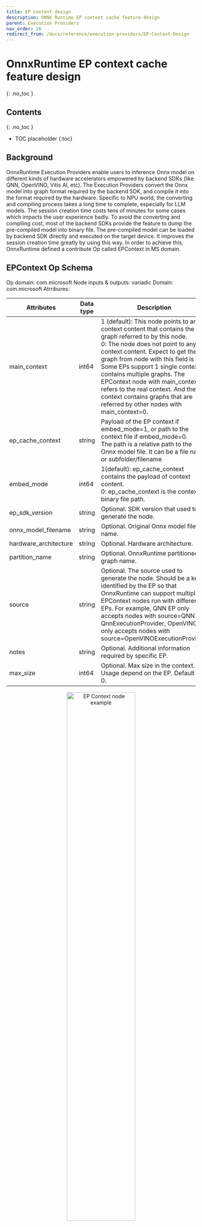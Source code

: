 ```yaml
---
title: EP context design
description: ONNX Runtime EP context cache feature design
parent: Execution Providers
nav_order: 16
redirect_from: /docs/reference/execution-providers/EP-Context-Design
---
```


# OnnxRuntime EP context cache feature design
{: .no_toc }

## Contents
{: .no_toc }

* TOC placeholder
{:toc}

## Background

OnnxRuntime Execution Providers enable users to inference Onnx model on different kinds of hardware accelerators empowered by backend SDKs (like QNN, OpenVINO, Vitis AI, etc). The Execution Providers convert the Onnx model into graph format required by the backend SDK, and compile it into the format required by the hardware. Specific to NPU world, the converting and compiling process takes a long time to complete, especially for LLM models. The session creation time costs tens of minutes for some cases which impacts the user experience badly.
To avoid the converting and compiling cost, most of the backend SDKs provide the feature to dump the pre-compiled model into binary file. The pre-compiled model can be loaded by backend SDK directly and executed on the target device. It improves the session creation time greatly by using this way. In order to achieve this, OnnxRuntime defined a contribute Op called EPContext in MS domain.

## EPContext Op Schema

Op domain: com.microsoft
Node inputs & outputs: variadic
Domain: com.microsoft
Atrribures:

|Attributes           |Data type|Description                                                                                               |
|---------------------|---------|----------------------------------------------------------------------------------------------------------|
|main_context         |int64    |1 (default): This node points to an EP context content that contains the graph referred to by this node.<br/>0: The node does not point to any EP context content. Expect to get the graph from node with this field is 1.<br/>Some EPs support 1 single context contains multiple graphs. The EPContext node with main_context=1 refers to the real context. And the context contains graphs that are referred by other nodes with main_context=0.|
|ep_cache_context     |string   |Payload of the EP context if embed_mode=1, or path to the context file if embed_mode=0.<br/>The path is a relative path to the Onnx model file. It can be a file name, or subfolder/filename|
|embed_mode           |int64    |1(default): ep_cache_context contains the payload of context content.<br/>0: ep_cache_context is the context binary file path.|
|ep_sdk_version       |string   |Optional. SDK version that used to generate the node.|
|onnx_model_filename  |string   |Optional. Original Onnx model file name.|
|hardware_architecture|string   |Optional. Hardware architecture.|
|partition_name       |string   |Optional. OnnxRuntime partitioned graph name.|
|source               |string   |Optional. The source used to generate the node. Should be a key identified by the EP so that OnnxRuntime can support multiple EPContext nodes run with different EPs. For example, QNN EP only accepts nodes with source=QNN or QnnExecutionProvider, OpenVINO EP only accepts nodes with source=OpenVINOExecutionProvider.|
|notes                |string   |Optional. Additional information required by specific EP.|
|max_size             |int64    |Optional. Max size in the context. Usage depend on the EP. Default to 0.|

<p align="center"><img width="60%" src="../../images/EP_context_node.png" alt="EP Context node example"/></p>

## OnnxRuntime Session options related to EP context cache generation and inference

|Session option             |Description                                                                                               |
|---------------------------|----------------------------------------------------------------------------------------------------------|
|ep.context_enable          |Used for context model generation only.<br/>1: Enable OnnxRuntime to dump the context cache model.<br/>0 (default): disable.|
|ep.context_file_path       |Specify the file path for the dump model.<br/>Default to original_file_name_ctx.onnx for context model generation.<br/>For model inference, if user loads model from memory buffer and the EP context binary is outside the Onnx model, user need to set this option. OnnxRuntime EP use this path to get the folder path together with the ep_cache_context (which point to the contex binary path) to get the absoluate path for the context binary file.|
|ep.context_embed_mode      |Used for context model generation only.<br/>1: dump the EP context content into the Onnx model, inside ep_cache_context node attribute.<br/>0 (default): dump the EP context content into a separate file, keep the file name in the Onnx model. File path tracked in ep_cache_context node attribute.|
|ep.context_node_name_prefix|Used for context model generation only.<br/>Specify the EPContext node name (also the partition_name attribute, internal graph name) prefix to make it unique across nodes in case user glue multiple EPContext nodes in one model to avoid conflict.|
|ep.context_model_external_initializers_file_name|This is for the case that some nodes partitioned on CPU EP, and those nodes has external initializers. When generating EP context model, the new generated model should NOT depend on old external data file used for source Onnx model.<br/>Use this config when dumping EP context model with an external initializers file. All initializers will be inside the external data file if specified, otherwise all inside generated Onnx file.<br/>It is not set by default, so all initializers will be inside the Onnx file.|

## EP Context cache model generation workflow

OnnxRuntime EPs should follow these rules to create the EP context cache model to maintain a unified user interface.
1. ep.context_enable
  OnnxRuntime create the EP context cache model if ep.context_enable = 1. Otherwise, ep.context_enable = 0 (default), just do the normal workflow.
2. ep.context_file_path
  OnnxRuntime just append “_ctx.onnx” to the input file name as the output file name if no ep.context_file_path provided. Otherwise just use the user provided file path.
  ep.context_file_path is required if user loads the model from memory buffer, since there’s no way for OnnxRuntime to get the input file path for this scenario.
3. ep.context_embed_mode
  1 (default): dump the EP context context content into the Onnx model.
  0: dump the EP context content as a separate file. EP decides the file name and tracks the file name in EPContext node attribute ep_cache_context. The separate file should always at the same location as the dumped Onnx model file. And the file path tracked in EPContext node is a relative path to the Onnx model file. Note: subfolder is allowed.
4. ep.context_node_name_prefix
  In case the user wants to add special tag inside the EPContext node name (also the partition_name attribute, and graph name), EP should provide this capability when EP creates the EPContext nodes.
  This is useful if the user wants to glue multiple EPContext nodes from multiple models into one model and there’s risk that node name (graph name) confliction happens across models. Dependes on EP implementation. QNN EP supports multiple EPContext nodes, so user can merge and re-connect EPContext nodes from different models.

## Inference from EP Context cache model workflow

OnnxRuntime EPs which support loading from Onnx model with EPContext nodes should follow the workflow/rules for model inference.
1. EP should be able to identify the model which has EPContext node.
  a. EP follows its normal workflow if there’s no EPContext nodes inside the model.
  b. If it is the Onnx model has EPContext nodes.
    i. EP should check the source node attribute from all EPContext nodes to make sure there is any EPContext node for this EP (the source node attribute matches the key required by the EP).
    ii. EP only partition in the EPContext nodes which has source node attribute matches the key required by the EP.
    iii. EP loads from the cached context inside EPContext node
2. If the context cache Onnx model is dumped with embed_mode = 1, so there is separate context binary file beside the Onnx model in the same folder. 
  a. OnnxRuntime EP gets the context binary file relative path from EPContext ep_cache_context node attribute.
  b. If the user loads the model from a Onnx model file path, then EP should get the input model folder path, and combine it with the relative path got from step a) as the context binary file full path.
  c. If the user loads the model from memory buffer, user needs to provide session option ep.context_file_path. EP gets the folder path from ep.context_file_path, and combines it with the relative path   got from step a) as the context binary file full path. 

<p align="center"><img width="60%" src="../../images/EP_context_nodes_with_different_eps.png" alt="EP Context nodes with different EPs"/></p>

## New ExecutionProvider interface GetEpContextNodes() to help generate the EP Context cache model

It is hard for Execution Providers to generate the partitioned graph whithin the Execution Provider code since Execution Provider does not has a good picture of the whole partitioned graph. New ExecutionProvider interface GetEpContextNodes() is added to support this.

```
  virtual const InlinedVector<const Node*> GetEpContextNodes() const {
    return InlinedVector<const Node*>();
  }
```

This API returns the array of pointers for EPContext nodes. Execution Provider needs to implement this interface if it has the requirement to generate the context cache model. Otherwise leave it. It is the Execution Provider's responsibility to create the EPContext nodes with its dependencies (like the context binary file if it's not embed_mode). The OnnxRuntime GraphPartitioner use this interface to get the EPContext nodes and generate the partitioned Onnx model. [code details here](https://github.com/microsoft/onnxruntime/blob/544bdd60730270f49f6a5baafdff54065f626776/onnxruntime/core/framework/graph_partitioner.cc#L646-L750)